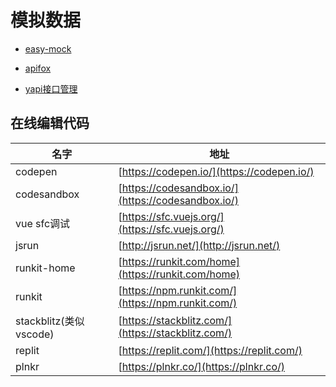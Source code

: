 # 模拟数据

- [easy-mock](https://github.com/easy-mock/easy-mock)

- [apifox](https://www.apifox.cn/)

- [yapi接口管理](https://hellosean1025.github.io/yapi/)

## 在线编辑代码

| 名字                   | 地址                                               |
| ---------------------- | -------------------------------------------------- |
| codepen                | [https://codepen.io/](https://codepen.io/)         |
| codesandbox            | [https://codesandbox.io/](https://codesandbox.io/) |
| vue sfc调试            | [https://sfc.vuejs.org/](https://sfc.vuejs.org/)   |
| jsrun                  | [http://jsrun.net/](http://jsrun.net/)             |
| runkit-home            | [https://runkit.com/home](https://runkit.com/home) |
| runkit                 | [https://npm.runkit.com/](https://npm.runkit.com/) |
| stackblitz(类似vscode) | [https://stackblitz.com/](https://stackblitz.com/) |
| replit                 | [https://replit.com/](https://replit.com/)         |
| plnkr                  | [https://plnkr.co/](https://plnkr.co/)             |

